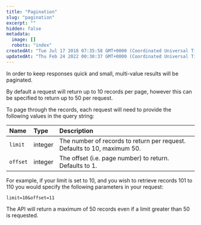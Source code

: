 ```yaml
---
title: "Pagination"
slug: "pagination"
excerpt: ""
hidden: false
metadata: 
  image: []
  robots: "index"
createdAt: "Tue Jul 17 2018 07:35:58 GMT+0000 (Coordinated Universal Time)"
updatedAt: "Thu Feb 24 2022 00:30:37 GMT+0000 (Coordinated Universal Time)"
---
```

In order to keep responses quick and small, multi-value results will be paginated.

By default a request will return up to 10 records per page, however this can be specified to return up to 50 per request.

To page through the records, each request will need to provide the following values in the query string:

| Name     | Type    | Description                                                              |
| :------- | :------ | :----------------------------------------------------------------------- |
| `limit`  | integer | The number of records to return per request. Defaults to 10, maximum 50. |
| `offset` | integer | The offset (i.e. page number) to return. Defaults to 1.                  |

For example, if your limit is set to 10, and you wish to retrieve records 101 to 110 you would specify the following parameters in your request:

```
limit=10&offset=11
```

The API will return a maximum of 50 records even if a limit greater than 50 is requested.
